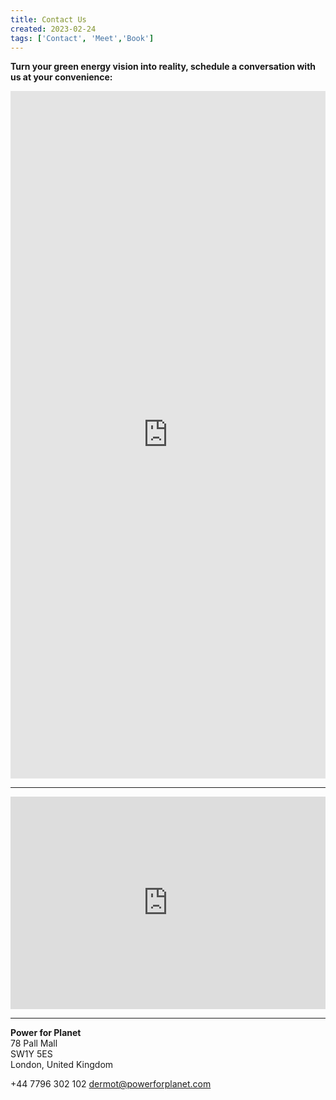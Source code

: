 ```yaml
---
title: Contact Us
created: 2023-02-24
tags: ['Contact', 'Meet','Book']
---
```


**Turn your green energy vision into reality, schedule a conversation with us at your convenience:**

<!-- <iframe style="background:none; filter: hue-rotate(-8.7deg) saturate(0.298)" height="740" width="100%" frameborder="0" allowfullscreen="" src="https://app.usemotion.com/meet/csaladenes/meeting" title='book'></iframe> -->

<iframe style="background:none; filter: contrast(1.07)" height="1100" width="100%" frameborder="0" allowfullscreen="" src="https://calendly.com/csaladenes-6ee/30min?hide_landing_page_details=1&hide_gdpr_banner=1&text_color=394e6a&primary_color=3f9378&back=1&month=2023-07" title='book'></iframe>

---

<iframe frameborder="0" scrolling="no" marginheight="0" marginwidth="0" height="340" width="100%" 
					src="https://maps.google.com/maps?q=78%20Pall%20Mall%2C%20St.%20James%27s%2C%20London%20SW1Y%205ES&#038;t=m&#038;z=10&#038;output=embed&#038;iwloc=near"
					title="78 Pall Mall, St. James&#039;s, London SW1Y 5ES"
					aria-label="78 Pall Mall, St. James&#039;s, London SW1Y 5ES"
			></iframe>

---

**Power for Planet**  
78 Pall Mall  
SW1Y 5ES  
London, United Kingdom  

+44 7796 302 102
<a href="mailto:dermot@powerforplanet.com">dermot@powerforplanet.com</a>
